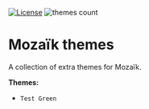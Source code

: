 

[![License][license-image]][license-url]
![themes count][themes-count-image]

# Mozaïk themes

A collection of extra themes for Mozaïk.

**Themes:**

-   `Test Green`

[license-image]: https://img.shields.io/github/license/w-w-wood-products-inc/mozaik-themes-extra.svg?style=flat-square
[license-url]: https://github.com/w-w-wood-products-inc/mozaik-themes-extra/blobs/master/LICENSE.md
[themes-count-image]: https://img.shields.io/badge/themes-x1-green.svg?style=flat-square
[npm-url]: https://www.npmjs.com/package/mozaik-themes
